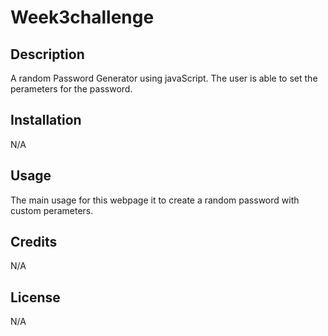 # Week3challenge

## Description

A random Password Generator using javaScript.
The user is able to set the perameters for the password. 

## Installation

N/A

## Usage

The main usage for this webpage it to create a random password with custom perameters.

## Credits

N/A

## License

N/A